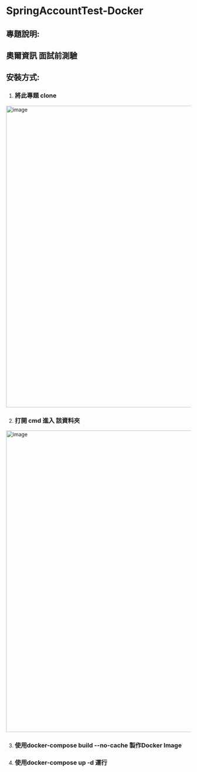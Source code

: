 # SpringAccountTest-Docker

## 專題說明:
<H2>奧爾資訊 面試前測驗</H2>

## 安裝方式:
1. <h3> 將此專題 clone  </h3> 
<img width="822" alt="image" src="https://github.com/ShaoweiTeng-lab/SpringAccountTest-Docker/assets/50354880/9b920fa1-ce3d-49dc-8d4e-8c14fe19637f">

2. <h3> 打開 cmd 進入 該資料夾 </h3> 
<img width="822" alt="image" src="https://github.com/ShaoweiTeng-lab/SpringAccountTest-Docker/assets/50354880/536f7ef5-6ab3-49d3-9057-d9df08057674">

3. <h3> 使用docker-compose build --no-cache 製作Docker Image </h3> 

3. <h3> 使用docker-compose up -d 運行  </h3> 
